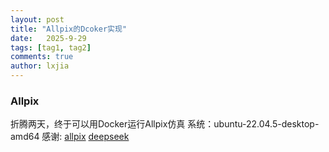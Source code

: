 ```yaml
---
layout: post
title: "Allpix的Dcoker实现"
date:   2025-9-29
tags: [tag1, tag2]
comments: true
author: lxjia
---
```




### Allpix
折腾两天，终于可以用Docker运行Allpix仿真
系统：ubuntu-22.04.5-desktop-amd64
感谢:
[allpix](https://allpix-squared.docs.cern.ch/)
[deepseek](https://chat.deepseek.com/)
